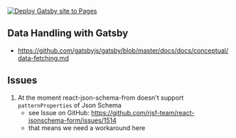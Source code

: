 [![Deploy Gatsby site to Pages](https://github.com/FuReSH/tool-storage-interface/actions/workflows/gatsby.yml/badge.svg?branch=main)](https://github.com/FuReSH/tool-storage-interface/actions/workflows/gatsby.yml)

## Data Handling with Gatsby

* https://github.com/gatsbyjs/gatsby/blob/master/docs/docs/conceptual/data-fetching.md

## Issues

1. At the moment react-json-schema-from doesn't support `patternProperties` of Json Schema
    * see Issue on GitHub: https://github.com/rjsf-team/react-jsonschema-form/issues/1514
    * that means we need a workaround here